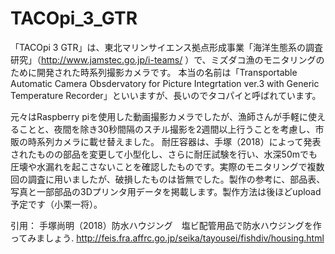 # TACOpi_3_GTR
「TACOpi 3 GTR」は、東北マリンサイエンス拠点形成事業「海洋生態系の調査研究」（http://www.jamstec.go.jp/i-teams/ ）で、ミズダコ漁のモニタリングのために開発された時系列撮影カメラです。
本当の名前は「Transportable Automatic Camera Obsdervatory for Picture Integrtation ver.3 with Generic Temperature Recorder」といいますが、長いのでタコパイと呼ばれています。

元々はRaspberry piを使用した動画撮影カメラでしたが、漁師さんが手軽に使えることと、夜間を除き30秒間隔のスチル撮影を2週間以上行うことを考慮し、市販の時系列カメラに載せ替えました。
耐圧容器は、手塚（2018）によって発表されたものの部品を変更して小型化し、さらに耐圧試験を行い、水深50mでも圧壊や水漏れを起こさないことを確認したものです。実際のモニタリングで複数回の調査に用いましたが、破損したものは皆無でした。製作の参考に、部品表、写真と一部部品の3Dプリンタ用データを掲載します。製作方法は後ほどupload予定です（小栗一将）。

引用：
手塚尚明（2018）防水ハウジング　塩ビ配管用品で防水ハウジングを作ってみましょう. http://feis.fra.affrc.go.jp/seika/tayousei/fishdiv/housing.html
